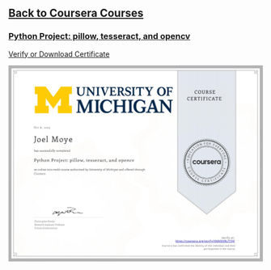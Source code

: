 ## [Back to Coursera Courses](/README.md)
### [Python Project: pillow, tesseract, and opencv](https://www.coursera.org/learn/python-project)
[Verify or Download Certificate](https://www.coursera.org/verify/YA8VDERL7TQX)

![](YA8VDERL7TQX.jpg)

